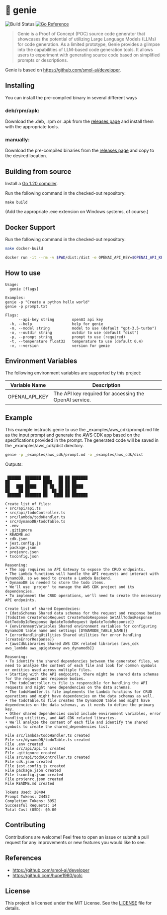 # 👻 genie
![Build Status](https://github.com/hupe1980/genie/workflows/build/badge.svg) 
[![Go Reference](https://pkg.go.dev/badge/github.com/hupe1980/genie.svg)](https://pkg.go.dev/github.com/hupe1980/genie)
> Genie is a Proof of Concept (POC) source code generator that showcases the potential of utilizing Large Language Models (LLMs) for code generation. As a limited prototype, Genie provides a glimpse into the capabilities of LLM-based code generation tools. It allows users to experiment with generating source code based on simplified prompts or descriptions.

Genie is based on https://github.com/smol-ai/developer.

## Installing
You can install the pre-compiled binary in several different ways
### deb/rpm/apk:
Download the .deb, .rpm or .apk from the [releases page](https://github.com/hupe1980/genie/releases) and install them with the appropriate tools.

### manually:
Download the pre-compiled binaries from the [releases page](https://github.com/hupe1980/genie/releases) and copy to the desired location.


## Building from source
Install a [Go 1.20 compiler](https://golang.org/dl).

Run the following command in the checked-out repository:

```
make build
```

(Add the appropriate .exe extension on Windows systems, of course.)

## Docker Support
Run the following command in the checked-out repository:
```bash
make docker-build

docker run -it --rm -v $PWD/dist:/dist -e OPENAI_API_KEY=$OPENAI_API_KEY genie -p "create a golang hello world"
```

## How to use
```text
Usage:
  genie [flags]

Examples:
genie -p "Create a python hello world"
genie -p prompt.txt

Flags:
      --api-key string        openAI api key
  -h, --help                  help for genie
  -m, --model string          model to use (default "gpt-3.5-turbo")
  -o, --outdir string         outdir to use (default "dist")
  -p, --prompt string         prompt to use (required)
  -t, --temperature float32   temperature to use (default 0.4)
  -v, --version               version for genie
```

## Environment Variables
The following environment variables are supported by this project:

| Variable Name     | Description                                                                                           |
|-------------------|-------------------------------------------------------------------------------------------------------|
| OPENAI_API_KEY    | The API key required for accessing the OpenAI service.                                                |

## Example
This example instructs genie to use the _examples/aws_cdk/prompt.md file as the input prompt and generate the AWS CDK app based on the specifications provided in the prompt. The generated code will be saved in the _examples/aws_cdk/dist directory.

```bash
genie -p _examples/aws_cdk/prompt.md -o _examples/aws_cdk/dist
```

Outputs:
```text

 ██████  ███████ ███    ██ ██ ███████
██       ██      ████   ██ ██ ██
██   ███ █████   ██ ██  ██ ██ █████
██    ██ ██      ██  ██ ██ ██ ██
 ██████  ███████ ██   ████ ██ ███████

Create list of files:
• src/api/api.ts
• src/api/todoController.ts
• src/lambda/todoHandler.ts
• src/dynamoDB/todoTable.ts
• .env
• .gitignore
• README.md
• cdk.json
• jest.config.js
• package.json
• projenrc.json
• tsconfig.json

Reasoning:
• The app requires an API Gateway to expose the CRUD endpoints.
• The Lambda functions will handle the API requests and interact with DynamoDB, so we need to create a Lambda Backend.
• DynamoDB is needed to store the todo items.
• We'll use 'projen' to manage the AWS CDK project and its dependencies.
• To implement the CRUD operations, we'll need to create the necessary API endpoints.

Create list of shared Dependecies:
• {dataSchemas Shared data schemas for the request and response bodies [TodoItem CreateTodoRequest CreateTodoResponse GetAllTodosResponse GetTodoByIdResponse UpdateTodoRequest UpdateTodoResponse]}
• {environmentVariables Shared environment variables for configuring DynamoDB table name and settings [DYNAMODB_TABLE_NAME]}
• {errorHandlingUtilities Shared utilities for error handling [createErrorResponse]}
• {awsCdkLibraries Shared AWS CDK related libraries [aws_cdk aws_lambda aws_apigateway aws_dynamodb]}

Reasoning:
• To identify the shared dependencies between the generated files, we need to analyze the content of each file and look for common symbols or entities used across multiple files.
• Starting with the API endpoints, there might be shared data schemas for the request and response bodies.
• The todoController.ts file is responsible for handling the API requests and might have dependencies on the data schemas.
• The todoHandler.ts file implements the Lambda functions for CRUD operations and might have dependencies on the data schemas as well.
• The todoTable.ts file creates the DynamoDB table and might have dependencies on the data schemas, as it needs to define the primary key.
• Other shared dependencies could include environment variables, error handling utilities, and AWS CDK related libraries.
• We'll analyze the content of each file and identify the shared symbols to create the shared_dependencies list.

File src/lambda/todoHandler.ts created
File src/dynamoDB/todoTable.ts created
File .env created
File src/api/api.ts created
File .gitignore created
File src/api/todoController.ts created
File cdk.json created
File jest.config.js created
File package.json created
File tsconfig.json created
File projenrc.json created
File README.md created

Tokens Used: 28404
Prompt Tokens: 24452
Completion Tokens: 3952
Successful Requests: 14
Total Cost (USD): $0.00
```

## Contributing
Contributions are welcome! Feel free to open an issue or submit a pull request for any improvements or new features you would like to see.

## References
- https://github.com/smol-ai/developer
- https://github.com/hupe1980/golc

## License
This project is licensed under the MIT License. See the [LICENSE](./LICENSE) file for details.